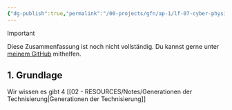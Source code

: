 ```yaml
---
{"dg-publish":true,"permalink":"/00-projects/gfn/ap-1/lf-07-cyber-physische-systeme-ergaenzen/","tags":["GFN/LF07","inProgress"],"noteIcon":"","updated":"2025-07-12T13:31:41.094+02:00"}
---
```


>[!important] 
>Diese Zusammenfassung ist noch nicht vollständig.
>Du kannst gerne unter [meinem GitHub](https://github.com/U-L-M-S/digital-garden) mithelfen.
## 1. Grundlage

Wir wissen es gibt 4 [[02 - RESOURCES/Notes/Generationen der Technisierung\|Generationen der Technisierung]]